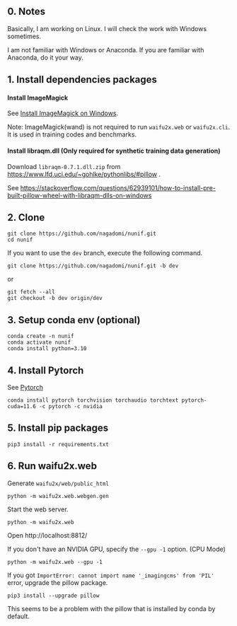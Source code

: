## 0. Notes

Basically, I am working on Linux. I will check the work with Windows sometimes.

I am not familiar with Windows or Anaconda. If you are familiar with Anaconda, do it your way.

## 1. Install dependencies packages

#### Install ImageMagick

See [Install ImageMagick on Windows](https://docs.wand-py.org/en/0.6.10/guide/install.html?highlight=windows#install-imagemagick-on-windows).

Note: ImageMagick(wand) is not required to run `waifu2x.web` or `waifu2x.cli`. It is used in training codes and benchmarks.

#### Install libraqm.dll (Only required for synthetic training data generation)

Download `libraqm‑0.7.1.dll.zip` from https://www.lfd.uci.edu/~gohlke/pythonlibs/#pillow .

See https://stackoverflow.com/questions/62939101/how-to-install-pre-built-pillow-wheel-with-libraqm-dlls-on-windows

## 2. Clone

```
git clone https://github.com/nagadomi/nunif.git
cd nunif
```

If you want to use the `dev` branch, execute the following command.
```
git clone https://github.com/nagadomi/nunif.git -b dev
```
or
```
git fetch --all
git checkout -b dev origin/dev
```

## 3. Setup conda env (optional)

```
conda create -n nunif
conda activate nunif
conda install python=3.10
```

## 4. Install Pytorch

See [Pytorch](https://pytorch.org/get-started/locally/)

```
conda install pytorch torchvision torchaudio torchtext pytorch-cuda=11.6 -c pytorch -c nvidia
```

## 5. Install pip packages

```
pip3 install -r requirements.txt
```

## 6. Run waifu2x.web

Generate `waifu2x/web/public_html`
```
python -m waifu2x.web.webgen.gen
```

Start the web server.
```
python -m waifu2x.web
```
Open http://localhost:8812/

If you don't have an NVIDIA GPU, specify the `--gpu -1` option. (CPU Mode)
```
python -m waifu2x.web --gpu -1
```

If you got `ImportError: cannot import name '_imagingcms' from 'PIL'` error, upgrade the pillow package.
```
pip3 install --upgrade pillow
```

This seems to be a problem with the pillow that is installed by conda by default.
